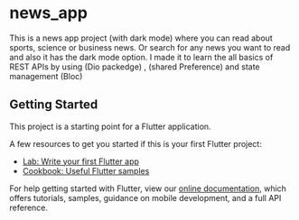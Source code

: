 # news_app

This is a news app project (with dark mode) where you can read about sports, science or business news. Or search for any news you want to read and also it has the dark mode option.
I made it to learn the all basics of REST APIs by using (Dio packedge) , (shared Preference) and state management (Bloc)

## Getting Started

This project is a starting point for a Flutter application.

A few resources to get you started if this is your first Flutter project:

- [Lab: Write your first Flutter app](https://flutter.dev/docs/get-started/codelab)
- [Cookbook: Useful Flutter samples](https://flutter.dev/docs/cookbook)

For help getting started with Flutter, view our
[online documentation](https://flutter.dev/docs), which offers tutorials,
samples, guidance on mobile development, and a full API reference.
